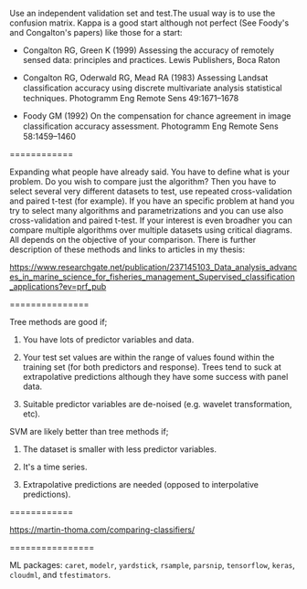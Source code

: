 Use an independent validation set and test.The usual way is to use the confusion matrix. Kappa is a good start although not perfect (See Foody's and Congalton's papers)
like those for a start:

* Congalton RG, Green K (1999) Assessing the accuracy of remotely sensed data: principles
and practices. Lewis Publishers, Boca Raton

* Congalton RG, Oderwald RG, Mead RA (1983) Assessing Landsat classiﬁcation accuracy
using discrete multivariate analysis statistical techniques. Photogramm Eng Remote
Sens 49:1671–1678

* Foody GM (1992) On the compensation for chance agreement in image classiﬁcation
accuracy assessment. Photogramm Eng Remote Sens 58:1459–1460

============

Expanding what people have already said. You have to define what is your problem. Do you wish to compare just the algorithm? Then you have to select several very different datasets to test, use repeated cross-validation and paired t-test (for example). If you have an specific problem at hand you try to select many algorithms and parametrizations and you can use also cross-validation and paired t-test. If your interest is even broadher you can compare multiple algorithms over multiple datasets using critical diagrams. All depends on the objective of your comparison. There is further description of these methods and links to articles in my thesis:

https://www.researchgate.net/publication/237145103_Data_analysis_advances_in_marine_science_for_fisheries_management_Supervised_classification_applications?ev=prf_pub

===============

Tree methods are good if;

1. You have lots of predictor variables and data.

2. Your test set values are within the range of values found within the training set (for both predictors and response). Trees tend to suck at extrapolative predictions although they have some success with panel data.

3. Suitable predictor variables are de-noised (e.g. wavelet transformation, etc).

SVM are likely better than tree methods if;

1. The dataset is smaller with less predictor variables.

2. It's a time series.

3. Extrapolative predictions are needed (opposed to interpolative predictions).

============

https://martin-thoma.com/comparing-classifiers/

================

ML packages:
 `caret`, `modelr`, `yardstick`, `rsample`, `parsnip`, `tensorflow`, `keras`, `cloudml`, and `tfestimators`.
